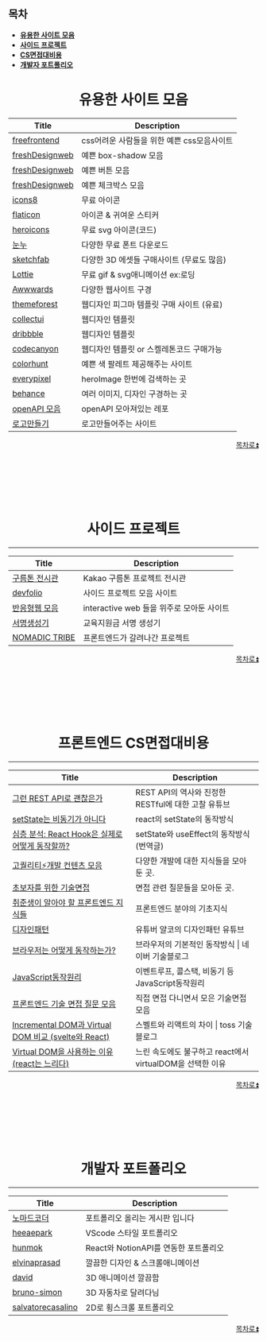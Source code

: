 ## 목차

- **[유용한 사이트 모음 ](#useful-site)**
- **[사이드 프로젝트 ](#side-projects)**
- **[CS면접대비용 ](#interview)**
- **[개발자 포트폴리오 ](#portfolio)**
<!-- - **[맛집 & 카페 ](#cafe)** -->

## <h1 align="center" id='useful-site'>유용한 사이트 모음</h1>

| Title                                                                                          | Description                                |
| ---------------------------------------------------------------------------------------------- | ------------------------------------------ |
| [freefrontend](https://freefrontend.com/)                                                      | css어려운 사람들을 위한 예쁜 css모음사이트 |
| [freshDesignweb](https://getcssscan.com/css-box-shadow-examples?ref=beautifulbuttons-bottom)   | 예쁜 box-shadow 모음                       |
| [freshDesignweb](https://getcssscan.com/css-buttons-examples?ref=beautifulboxshadow-bottom)    | 예쁜 버튼 모음                             |
| [freshDesignweb](https://getcssscan.com/css-checkboxes-examples?ref=beautifulboxshadow-bottom) | 예쁜 체크박스 모음                         |
| [icons8](https://icons8.com/)                                                                  | 무료 아이콘                                |
| [flaticon](https://www.flaticon.com/)                                                          | 아이콘 & 귀여운 스티커                     |
| [heroicons](https://heroicons.dev/)                                                            | 무료 svg 아이콘(코드)                      |
| [눈누](https://noonnu.cc/)                                                                     | 다양한 무료 폰트 다운로드                  |
| [sketchfab](https://sketchfab.com/)                                                            | 다양한 3D 에셋들 구매사이트 (무료도 많음)  |
| [Lottie](https://lottiefiles.com/)                                                             | 무료 gif & svg애니메이션 ex:로딩           |
| [Awwwards](https://www.awwwards.com)                                                           | 다양한 웹사이트 구경                       |
| [themeforest](https://themeforest.net/)                                                        | 웹디자인 피그마 템플릿 구매 사이트 (유료)  |
| [collectui](https://collectui.com/)                                                            | 웹디자인 템플릿                            |
| [dribbble](https://dribbble.com/)                                                              | 웹디자인 템플릿                            |
| [codecanyon](https://codecanyon.net/)                                                          | 웹디자인 템플릿 or 스켈레톤코드 구매가능   |
| [colorhunt](https://colorhunt.co/)                                                             | 예쁜 색 팔레트 제공해주는 사이트           |
| [everypixel](https://www.everypixel.com/)                                                      | heroImage 한번에 검색하는 곳               |
| [behance](https://www.behance.net/)                                                            | 여러 이미지, 디자인 구경하는 곳            |
| [openAPI 모음](https://github.com/public-apis/public-apis)                                     | openAPI 모아져있는 레포                    |
| [로고만들기](https://www.shopify.com/tools/logo-maker)                                         | 로고만들어주는 사이트                      |

<p align="right">
<a href="#목차">
목차로⏫
</a>
</p>
<br/><br/><br/><br/><br/>

## <h1 align="center" id='side-projects'>사이드 프로젝트</h1>

---

| Title                                                  | Description                               |
| ------------------------------------------------------ | ----------------------------------------- |
| [구름톤 전시관](https://9oormthon.goorm.io/collection) | Kakao 구름톤 프로젝트 전시관              |
| [devfolio](https://devfolio.kr/)                       | 사이드 프로젝트 모음 사이트               |
| [반응형웹 모음](http://rwdb.kr/)                       | interactive web 들을 위주로 모아둔 사이트 |
| [서명생성기](https://dydwkd486.github.io/ssafy-sign)   | 교육지원금 서명 생성기                    |
| [NOMADIC TRIBE](https://2019.makemepulse.com/)         | 프론트엔드가 갈려나간 프로젝트            |

<p align="right">
<a href="#목차">
목차로⏫
</a>
</p>
<br/><br/><br/><br/><br/>

## <h1 align="center" id='interview'>프론트엔드 CS면접대비용</h1>

---

| Title                                                                                                                         | Description                                               |
| ----------------------------------------------------------------------------------------------------------------------------- | --------------------------------------------------------- |
| [그런 REST API로 괜찮은가](https://www.youtube.com/watch?v=RP_f5dMoHFc)                                                       | REST API의 역사와 진정한 RESTful에 대한 고찰 유튜브       |
| [setState는 비동기가 아니다](https://react-ko.dev/learn/state-as-a-snapshot)                                                  | react의 setState의 동작방식                               |
| [심층 분석: React Hook은 실제로 어떻게 동작할까? ](https://hewonjeong.github.io/deep-dive-how-do-react-hooks-really-work-ko/) | setState와 useEffect의 동작방식 (번역글)                  |
| [고퀄리티⚡개발 컨텐츠 모음](https://github.com/Integerous/goQuality-dev-contents)                                            | 다양한 개발에 대한 지식들을 모아 둔 곳.                   |
| [초보자를 위한 기술면접](https://github.com/JaeYeopHan/Interview_Question_for_Beginner)                                       | 면접 관련 질문들을 모아둔 곳.                             |
| [취준생이 알아야 할 프론트엔드 지식들](https://github.com/baeharam/Must-Know-About-Frontend)                                  | 프론트엔드 분야의 기초지식                                |
| [디자인패턴](https://www.youtube.com/watch?v=lJES5TQTTWE)                                                                     | 유튜버 얄코의 디자인패턴 유튜브                           |
| [브라우저는 어떻게 동작하는가?](https://d2.naver.com/helloworld/59361)                                                        | 브라우저의 기본적인 동작방식 \| 네이버 기술블로그         |
| [JavaScript동작원리](https://www.youtube.com/watch?v=QFHyPInNhbo)                                                             | 이벤트루프, 콜스택, 비동기 등 JavaScript동작원리          |
| [프론트엔드 기술 면접 질문 모음](https://velog.io/@hunmok1027/fe-interview-db)                                                | 직접 면접 다니면서 모은 기술면접 모음                     |
| [Incremental DOM과 Virtual DOM 비교 (svelte와 React)](https://ui.toast.com/posts/ko_20210819)                                 | 스벨트와 리액트의 차이 \| toss 기술블로그                 |
| [Virtual DOM을 사용하는 이유 (react는 느리다)](https://velog.io/@woohm402/virtual-dom-and-react)                              | 느린 속도에도 불구하고 react에서 virtualDOM을 선택한 이유 |

<p align="right">
<a href="#목차">
목차로⏫
</a>
</p>
<br/><br/><br/><br/><br/>

## <h1 align="center" id='portfolio'>개발자 포트폴리오</h1>

---

| Title                                                                     | Description                           |
| ------------------------------------------------------------------------- | ------------------------------------- |
| [노마드코더](https://nomadcoders.co/community/portfolio)                  | 포트폴리오 올리는 게시판 입니다       |
| [heeaepark](https://heeaepark.github.io/)                                 | VScode 스타일 포트폴리오              |
| [hunmok](http://hunmok.shop/)                                             | React와 NotionAPI를 연동한 포트폴리오 |
| [elvinaprasad](https://www.elvinaprasad.com/)                             | 깔끔한 디자인 & 스크롤애니메이션      |
| [david](https://www.david-hckh.com/)                                      | 3D 애니메이션 깔끔함                  |
| [bruno-simon](https://bruno-simon.com/)                                   | 3D 자동차로 달려다님                  |
| [salvatorecasalino](https://www.salvatorecasalino.it/interactive-resume/) | 2D로 횡스크롤 포트폴리오              |

<p align="right">
<a href="#목차">
목차로⏫
</a>
</p>
<br/><br/><br/><br/><br/>

<!-- ## <h1 align="center" id='cafe'>맛집 & 카페</h1>

---

| Title      | Description                 | Others                                                      |
| ---------- | --------------------------- | ----------------------------------------------------------- |
| 사계진미   | 숯불 닭갈비 무한리필 (강남) | 요금 추가하면 맥주 무한리필 가능, 구워먹는 닭갈비           |
| 고갯마루   | 닭도리탕 맛집 (역삼)        | 예약 필수, 볶음밥 맛집                                      |
| 두목닭갈비 | 철파 닭갈비 (역삼)          | 양 많음, 근데 또 그렇게 많지는 않음 1인분 = 1.4인 인분 정도 |

<p align="right">
<a href="#목차">
목차로⏫ -->
</a>
</p>
<br/><br/><br/><br/><br/>
